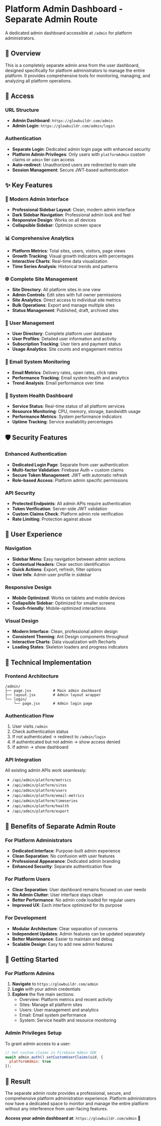 # Platform Admin Dashboard - Separate Admin Route

A dedicated admin dashboard accessible at `/admin` for platform administrators.

## 🎯 Overview

This is a completely separate admin area from the user dashboard, designed specifically for platform administrators to manage the entire platform. It provides comprehensive tools for monitoring, managing, and analyzing all platform operations.

## 🚀 Access

### URL Structure
- **Admin Dashboard**: `https://glowbuildr.com/admin`
- **Admin Login**: `https://glowbuildr.com/admin/login`

### Authentication
- **Separate Login**: Dedicated admin login page with enhanced security
- **Platform Admin Privileges**: Only users with `platformAdmin` custom claims or `admin` tier can access
- **Auto-redirect**: Unauthorized users are redirected to main site
- **Session Management**: Secure JWT-based authentication

## ✨ Key Features

### 🎨 Modern Admin Interface
- **Professional Sidebar Layout**: Clean, modern admin interface
- **Dark Sidebar Navigation**: Professional admin look and feel
- **Responsive Design**: Works on all devices
- **Collapsible Sidebar**: Optimize screen space

### 📊 Comprehensive Analytics
- **Platform Metrics**: Total sites, users, visitors, page views
- **Growth Tracking**: Visual growth indicators with percentages
- **Interactive Charts**: Real-time data visualization
- **Time Series Analysis**: Historical trends and patterns

### 🌐 Complete Site Management
- **Site Directory**: All platform sites in one view
- **Admin Controls**: Edit sites with full owner permissions
- **Site Analytics**: Direct access to individual site metrics
- **Bulk Operations**: Export and manage multiple sites
- **Status Management**: Published, draft, archived sites

### 👥 User Management
- **User Directory**: Complete platform user database
- **User Profiles**: Detailed user information and activity
- **Subscription Tracking**: User tiers and payment status
- **Usage Analytics**: Site counts and engagement metrics

### 📧 Email System Monitoring
- **Email Metrics**: Delivery rates, open rates, click rates
- **Performance Tracking**: Email system health and analytics
- **Trend Analysis**: Email performance over time

### 🔧 System Health Dashboard
- **Service Status**: Real-time status of all platform services
- **Resource Monitoring**: CPU, memory, storage, bandwidth usage
- **Performance Metrics**: System performance indicators
- **Uptime Tracking**: Service availability percentages

## 🛡️ Security Features

### Enhanced Authentication
- **Dedicated Login Page**: Separate from user authentication
- **Multi-factor Validation**: Firebase Auth + custom claims
- **Secure Token Management**: JWT with automatic refresh
- **Role-based Access**: Platform admin specific permissions

### API Security
- **Protected Endpoints**: All admin APIs require authentication
- **Token Verification**: Server-side JWT validation
- **Custom Claims Check**: Platform admin role verification
- **Rate Limiting**: Protection against abuse

## 🎨 User Experience

### Navigation
- **Sidebar Menu**: Easy navigation between admin sections
- **Contextual Headers**: Clear section identification  
- **Quick Actions**: Export, refresh, filter options
- **User Info**: Admin user profile in sidebar

### Responsive Design
- **Mobile Optimized**: Works on tablets and mobile devices
- **Collapsible Sidebar**: Optimized for smaller screens
- **Touch-friendly**: Mobile-optimized interactions

### Visual Design
- **Modern Interface**: Clean, professional admin design
- **Consistent Theming**: Ant Design components throughout
- **Interactive Charts**: Data visualization with Recharts
- **Loading States**: Skeleton loaders and progress indicators

## 📱 Technical Implementation

### Frontend Architecture
```
/admin/
├── page.jsx          # Main admin dashboard
├── layout.jsx        # Admin layout wrapper
└── login/
    └── page.jsx      # Admin login page
```

### Authentication Flow
1. User visits `/admin`
2. Check authentication status
3. If not authenticated → redirect to `/admin/login`
4. If authenticated but not admin → show access denied
5. If admin → show dashboard

### API Integration
All existing admin APIs work seamlessly:
- `/api/admin/platform/metrics`
- `/api/admin/platform/sites`
- `/api/admin/platform/users`
- `/api/admin/platform/email-metrics`
- `/api/admin/platform/timeseries`
- `/api/admin/platform/health`
- `/api/admin/platform/export`

## 🔮 Benefits of Separate Admin Route

### For Platform Administrators
- **Dedicated Interface**: Purpose-built admin experience
- **Clean Separation**: No confusion with user features
- **Professional Appearance**: Dedicated admin branding
- **Enhanced Security**: Separate authentication flow

### For Platform Users
- **Clear Separation**: User dashboard remains focused on user needs
- **No Admin Clutter**: User interface stays clean
- **Better Performance**: No admin code loaded for regular users
- **Improved UX**: Each interface optimized for its purpose

### For Development
- **Modular Architecture**: Clear separation of concerns
- **Independent Updates**: Admin features can be updated separately
- **Better Maintenance**: Easier to maintain and debug
- **Scalable Design**: Easy to add new admin features

## 🚀 Getting Started

### For Platform Admins
1. **Navigate** to `https://glowbuildr.com/admin`
2. **Login** with your admin credentials
3. **Explore** the five main sections:
   - Overview: Platform metrics and recent activity
   - Sites: Manage all platform sites
   - Users: User management and analytics
   - Email: Email system performance
   - System: Service health and resource monitoring

### Admin Privileges Setup
To grant admin access to a user:
```javascript
// Set custom claims in Firebase Admin SDK
await admin.auth().setCustomUserClaims(uid, { 
  platformAdmin: true 
});
```

## 🎉 Result

The separate admin route provides a professional, secure, and comprehensive platform administration experience. Platform administrators now have a dedicated space to monitor and manage the entire platform without any interference from user-facing features.

**Access your admin dashboard at**: `https://glowbuildr.com/admin` 🚀
